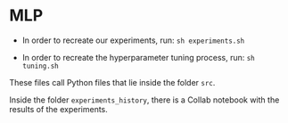 # MLP

- In order to recreate our experiments, run:
	`sh experiments.sh`

- In order to recreate the hyperparameter tuning process, run:
	`sh tuning.sh`

These files call Python files that lie inside the folder `src`. 

Inside the folder `experiments_history`, there is a Collab notebook with the results of the experiments.